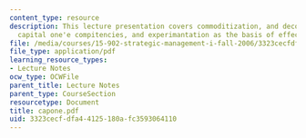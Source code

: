 ```yaml
---
content_type: resource
description: This lecture presentation covers commoditization, and decommoditization,
  capital one'e compitencies, and experimantation as the basis of effective change.
file: /media/courses/15-902-strategic-management-i-fall-2006/3323cecfdfa44125180afc3593064110_capone.pdf
file_type: application/pdf
learning_resource_types:
- Lecture Notes
ocw_type: OCWFile
parent_title: Lecture Notes
parent_type: CourseSection
resourcetype: Document
title: capone.pdf
uid: 3323cecf-dfa4-4125-180a-fc3593064110
---
```

